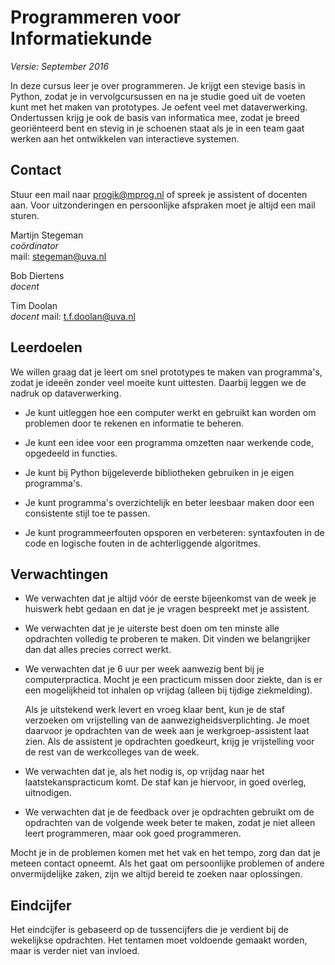 # Programmeren voor Informatiekunde

*Versie: September 2016*

In deze cursus leer je over programmeren. Je krijgt een stevige basis in Python, zodat je in vervolgcursussen en na je studie goed uit de voeten kunt met het maken van prototypes. Je oefent veel met dataverwerking. Ondertussen krijg je ook de basis van informatica mee, zodat je breed georiënteerd bent en stevig in je schoenen staat als je in een team gaat werken aan het ontwikkelen van interactieve systemen.

## Contact

Stuur een mail naar <progik@mprog.nl> of spreek je assistent of docenten aan.
Voor uitzonderingen en persoonlijke afspraken moet je altijd een mail sturen.

Martijn Stegeman  
*coördinator*  
mail: <stegeman@uva.nl>

Bob Diertens  
*docent*

Tim Doolan  
*docent*
mail: <t.f.doolan@uva.nl>

## Leerdoelen

We willen graag dat je leert om snel prototypes te maken van programma's, zodat je ideeën zonder veel moeite kunt uittesten. Daarbij leggen we de nadruk op dataverwerking.

* Je kunt uitleggen hoe een computer werkt en gebruikt kan worden om problemen
  door te rekenen en informatie te beheren.

* Je kunt een idee voor een programma omzetten naar werkende code, opgedeeld in
  functies.

* Je kunt bij Python bijgeleverde bibliotheken gebruiken in je eigen
  programma's.

* Je kunt programma's overzichtelijk en beter leesbaar maken door een
  consistente stijl toe te passen.

* Je kunt programmeerfouten opsporen en verbeteren: syntaxfouten in de code en
  logische fouten in de achterliggende algoritmes.

## Verwachtingen

* We verwachten dat je altijd vóór de eerste bijeenkomst van de week je huiswerk hebt gedaan en dat
  je je vragen bespreekt met je assistent.
  
* We verwachten dat je je uiterste best doen om ten minste alle opdrachten volledig te proberen te maken. Dit vinden we belangrijker dan dat alles precies correct werkt.

* We verwachten dat je 6 uur per week aanwezig bent bij je computerpractica. Mocht je een practicum missen door ziekte, dan is er een mogelijkheid tot
  inhalen op vrijdag (alleen bij tijdige ziekmelding).

  Als je uitstekend werk levert en vroeg klaar bent, kun je de staf verzoeken om vrijstelling van
  de aanwezigheidsverplichting. Je moet daarvoor je opdrachten van de week aan je werkgroep-assistent laat zien.
  Als de assistent je opdrachten goedkeurt, krijg je vrijstelling voor de rest van de werkcolleges van de week.
  
* We verwachten dat je, als het nodig is, op vrijdag naar het laatstekanspracticum komt. De staf kan je hiervoor, in goed overleg, uitnodigen.

* We verwachten dat je de feedback over je opdrachten gebruikt om de opdrachten van de volgende
  week beter te maken, zodat je niet alleen leert programmeren, maar ook goed programmeren.

Mocht je in de problemen komen met het vak en het tempo, zorg dan dat je meteen contact opneemt.
Als het gaat om persoonlijke problemen of andere onvermijdelijke zaken, zijn we altijd bereid te
zoeken naar oplossingen.

## Eindcijfer

Het eindcijfer is gebaseerd op de tussencijfers die je verdient bij de wekelijkse opdrachten. Het tentamen moet voldoende gemaakt worden, maar is verder niet van invloed.
